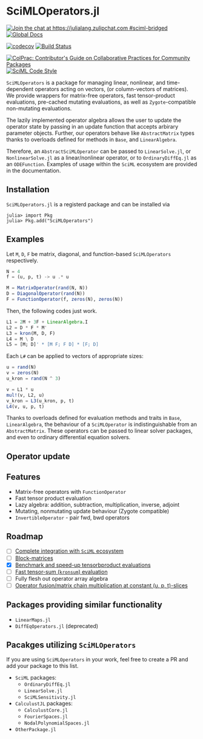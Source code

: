 # SciMLOperators.jl

[![Join the chat at https://julialang.zulipchat.com #sciml-bridged](https://img.shields.io/static/v1?label=Zulip&message=chat&color=9558b2&labelColor=389826)](https://julialang.zulipchat.com/#narrow/stream/279055-sciml-bridged)
[![Global Docs](https://img.shields.io/badge/docs-SciML-blue.svg)](https://docs.sciml.ai/SciMLOperators/stable)

[![codecov](https://codecov.io/gh/SciML/SciMLOperators.jl/branch/master/graph/badge.svg)](https://codecov.io/gh/SciML/SciMLOperators.jl)
[![Build Status](https://github.com/SciML/SciMLOperators.jl/workflows/CI/badge.svg)](https://github.com/SciML/SciMLOperators.jl/actions?query=workflow%3ACI)

[![ColPrac: Contributor's Guide on Collaborative Practices for Community Packages](https://img.shields.io/badge/ColPrac-Contributor's%20Guide-blueviolet)](https://github.com/SciML/ColPrac)
[![SciML Code Style](https://img.shields.io/static/v1?label=code%20style&message=SciML&color=9558b2&labelColor=389826)](https://github.com/SciML/SciMLStyle)

`SciMLOperators` is a package for managing linear, nonlinear, and
time-dependent operators acting on vectors, (or column-vectors of matrices).
We provide wrappers for matrix-free operators, fast tensor-product
evaluations, pre-cached mutating evaluations, as well as `Zygote`-compatible
non-mutating evaluations.

The lazily implemented operator algebra allows the user to update the
operator state by passing in an update function that accepts arbirary
parameter objects. Further, our operators behave like `AbstractMatrix` types
thanks to  overloads defined for methods in `Base`, and `LinearAlgebra`.

Therefore, an `AbstractSciMLOperator` can be passed to `LinearSolve.jl`,
or `NonlinearSolve.jl` as a linear/nonlinear operator, or to
`OrdinaryDiffEq.jl` as an `ODEFunction`. Examples of usage within the
`SciML` ecosystem are provided in the documentation.

## Installation
`SciMLOperators.jl` is a registerd package and can be installed via
```
julia> import Pkg
julia> Pkg.add("SciMLOperators")
```

## Examples

Let `M`, `D`, `F` be matrix, diagonal, and function-based `SciMLOperators`
respectively.

```julia
N = 4
f = (u, p, t) -> u .* u

M = MatrixOperator(rand(N, N))
D = DiagonalOperator(rand(N))
F = FunctionOperator(f, zeros(N), zeros(N))
```

Then, the following codes just work.

```julia
L1 = 2M + 3F + LinearAlgebra.I
L2 = D * F * M'
L3 = kron(M, D, F)
L4 = M \ D
L5 = [M; D]' * [M F; F D] * [F; D]
```

Each `L#` can be applied to vectors of appropriate sizes:

```julia
u = rand(N)
v = zeros(N)
u_kron = rand(N ^ 3)

v = L1 * u
mul!(v, L2, u)
v_kron = L3(u_kron, p, t)
L4(v, u, p, t)
```

Thanks to overloads defined for evaluation methods and traits in
`Base`, `LinearAlgebra`, the behaviour of a `SciMLOperator` is
indistinguishable from an `AbstractMatrix`. These operators can be
passed to linear solver packages, and even to ordinary differential
equation solvers.

## Operator update

## Features

* Matrix-free operators with `FunctionOperator`
* Fast tensor product evaluation
* Lazy algebra: addition, subtraction, multiplication, inverse, adjoint
* Mutating, nonmutating update behaviour (Zygote compatible)
* `InvertibleOperator` - pair fwd, bwd operators

## Roadmap
- [ ] [Complete integration with `SciML` ecosystem](https://github.com/SciML/SciMLOperators.jl/issues/142)
- [ ] [Block-matrices](https://github.com/SciML/SciMLOperators.jl/issues/161)
- [x] [Benchmark and speed-up tensorbproduct evaluations](https://github.com/SciML/SciMLOperators.jl/issues/58)
- [ ] [Fast tensor-sum (`kronsum`) evaluation](https://github.com/SciML/SciMLOperators.jl/issues/53)
- [ ] Fully flesh out operator array algebra
- [ ] [Operator fusion/matrix chain multiplication at constant (u, p, t)-slices](https://github.com/SciML/SciMLOperators.jl/issues/51)

## Packages providing similar functionality
* `LinearMaps.jl`
* `DiffEqOperators.jl` (deprecated)

## Pacakges utilizing `SciMLOperators`
If you are using `SciMLOperators` in your work, feel free to create a PR
and add your package to this list.

* `SciML` packages:
    * `OrdinaryDiffEq.jl`
    * `LinearSolve.jl`
    * `SciMLSensitivity.jl`
* `CalculustJL` packages:
    * `CalculustCore.jl`
    * `FourierSpaces.jl`
    * `NodalPolynomialSpaces.jl`
* `OtherPackage.jl`
